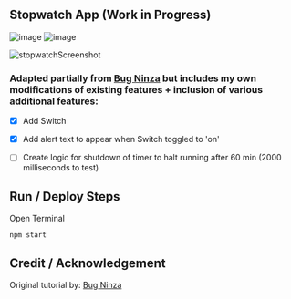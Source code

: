 ## Stopwatch App (Work in Progress)
![image](https://user-images.githubusercontent.com/40747156/205188194-6faf80fb-049b-4358-a22e-957861f4a53d.png) ![image](https://user-images.githubusercontent.com/40747156/205188362-70805277-14b9-4856-b722-63b4a389543a.png)

![stopwatchScreenshot](https://user-images.githubusercontent.com/40747156/205324700-8d392250-4b13-429b-bee9-71c0b7d3ebfb.png)



### Adapted partially from [Bug Ninza](https://www.youtube.com/watch?v=xIf9KeakswM) but includes my own modifications of existing features + inclusion of various additional features:
- [x] Add Switch
- [x] Add alert text to appear when Switch toggled to 'on'
- [ ] Create logic for shutdown of timer to halt running after 60 min (2000 milliseconds to test)


## Run / Deploy Steps
Open Terminal
```
npm start
```

## Credit / Acknowledgement
Original tutorial by: [Bug Ninza](https://www.youtube.com/watch?v=xIf9KeakswM)

